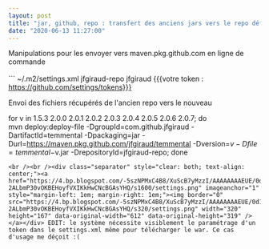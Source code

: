 ```yaml
---
layout: post
title: "jar, github, repo : transfert des anciens jars vers le repo définitif"
date: "2020-06-13 11:27:00"
---
```

Manipulations pour les envoyer vers maven.pkg.github.com en ligne de commande<br /><br />```
~/.m2/settings.xml
<server>
      <id>jfgiraud-repo</id>
      <username>jfgiraud</username>
      <password>{{{votre token : https://github.com/settings/tokens}}}</password>
</server>

Envoi des fichiers récupérés de l'ancien repo vers le nouveau

for v in 1.5.3 2.0.0 2.0.1 2.0.2 2.0.3 2.0.4 2.0.5 2.0.6 2.0.7; do  
  mvn deploy:deploy-file -DgroupId=com.github.jfgiraud -DartifactId=temmental -Dpackaging=jar -Durl=https://maven.pkg.github.com/jfgiraud/temmental -Dversion=$v -Dfile=temmental-$v.jar -DrepositoryId=jfgiraud-repo; done
```
<br /><br /><div class="separator" style="clear: both; text-align: center;"><a href="https://4.bp.blogspot.com/-5szNPMxC4B8/XuScB7yMzzI/AAAAAAAAEUE/0d1ys854-2ALbmP30vOKBEHoyfVXIKkHwCNcBGAsYHQ/s1600/settings.png" imageanchor="1" style="margin-left: 1em; margin-right: 1em;"><img border="0" src="https://4.bp.blogspot.com/-5szNPMxC4B8/XuScB7yMzzI/AAAAAAAAEUE/0d1ys854-2ALbmP30vOKBEHoyfVXIKkHwCNcBGAsYHQ/s320/settings.png" width="320" height="167" data-original-width="612" data-original-height="319" /></a></div> EDIT: le système nécessite visiblement le paramétrage d'un token dans le settings.xml même pour télécharger le war. Ce cas d'usage me déçoit :(
